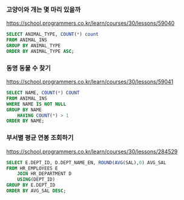 ### 고양이와 개는 몇 마리 있을까
https://school.programmers.co.kr/learn/courses/30/lessons/59040

```sql
SELECT ANIMAL_TYPE, COUNT(*) count
FROM ANIMAL_INS
GROUP BY ANIMAL_TYPE
ORDER BY ANIMAL_TYPE ASC;
```
  
  
### 동명 동물 수 찾기
https://school.programmers.co.kr/learn/courses/30/lessons/59041

```sql
SELECT NAME, COUNT(*) COUNT
FROM ANIMAL_INS
WHERE NAME IS NOT NULL
GROUP BY NAME
    HAVING COUNT(*) > 1
ORDER BY NAME;
```
  
  
### 부서별 평균 연봉 조회하기
https://school.programmers.co.kr/learn/courses/30/lessons/284529

```sql
SELECT E.DEPT_ID, D.DEPT_NAME_EN, ROUND(AVG(SAL),0) AVG_SAL
FROM HR_EMPLOYEES E
    JOIN HR_DEPARTMENT D 
    USING(DEPT_ID)
GROUP BY E.DEPT_ID
ORDER BY AVG_SAL DESC;
```
